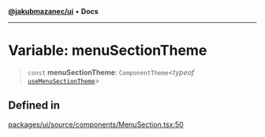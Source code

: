[**@jakubmazanec/ui**](../README.md) • **Docs**

---

# Variable: menuSectionTheme

> `const` **menuSectionTheme**: `ComponentTheme`\<_typeof_
> [`useMenuSectionTheme`](../functions/useMenuSectionTheme.md)\>

## Defined in

[packages/ui/source/components/MenuSection.tsx:50](https://github.com/jakubmazanec/tools/blob/e8e1a063ee4a3ba5413ab6c19f760853c220a8ce/packages/ui/source/components/MenuSection.tsx#L50)
